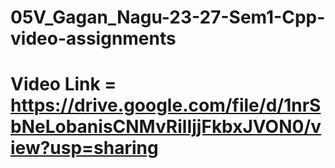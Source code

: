 # 05V_Gagan_Nagu-23-27-Sem1-Cpp-video-assignments

# Video Link = https://drive.google.com/file/d/1nrSbNeLobanisCNMvRilIjjFkbxJVON0/view?usp=sharing

